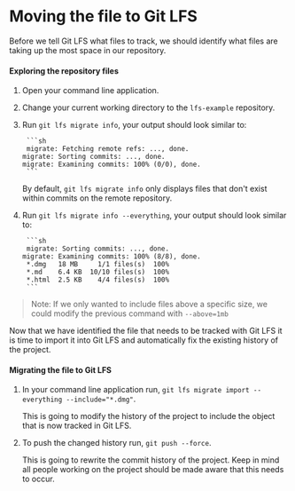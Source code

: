 # Moving the file to Git LFS

Before we tell Git LFS what files to track, we should identify what files are taking up the most space in our repository.

#### Exploring the repository files

1. Open your command line application.
1. Change your current working directory to the `lfs-example` repository.
1. Run `git lfs migrate info`, your output should look similar to:

        ```sh
        migrate: Fetching remote refs: ..., done.                               migrate: Sorting commits: ..., done.                               migrate: Examining commits: 100% (0/0), done. 
        ```

    By default, `git lfs migrate info` only displays files that don't exist within commits on the remote repository.
1. Run `git lfs migrate info --everything`, your output should look similar to:

        ```sh
        migrate: Sorting commits: ..., done.                               migrate: Examining commits: 100% (8/8), done.    
        *.dmg 	18 MB 	  1/1 files(s)	100%
        *.md  	6.4 KB	10/10 files(s)	100%
        *.html	2.5 KB	  4/4 files(s)	100%
        ```

> Note: If we only wanted to include files above a specific size, we could modify the previous command with `--above=1mb`

Now that we have identified the file that needs to be tracked with Git LFS it is time to import it into Git LFS and automatically fix the existing history of the project. 

#### Migrating the file to Git LFS

1. In your command line application run, `git lfs migrate import --everything --include="*.dmg"`.

    This is going to modify the history of the project to include the object that is now tracked in Git LFS.

1. To push the changed history run, `git push --force`.

    This is going to rewrite the commit history of the project. Keep in mind all people working on the project should be made aware that this needs to occur.